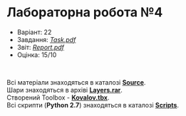 # Лабораторна робота №4

- Варіант: 22
- Завдання: [*Task.pdf*](Task.pdf)
- Звіт: [*Report.pdf*](Report.pdf)
- Оцінка: 15/10

<br>

Всі матеріали знаходяться в каталозі [**Source**](Source/). <br>
Шари знаходяться в архіві [**Layers.rar**](Source/Layers.rar). <br>
Створений Toolbox - [**Kovalov.tbx**](Source/Toolboxes/Kovalov.tbx). <br>
Всі скрипти (**Python 2.7**) знаходяться в каталозі [**Scripts**](Source/Scripts/).